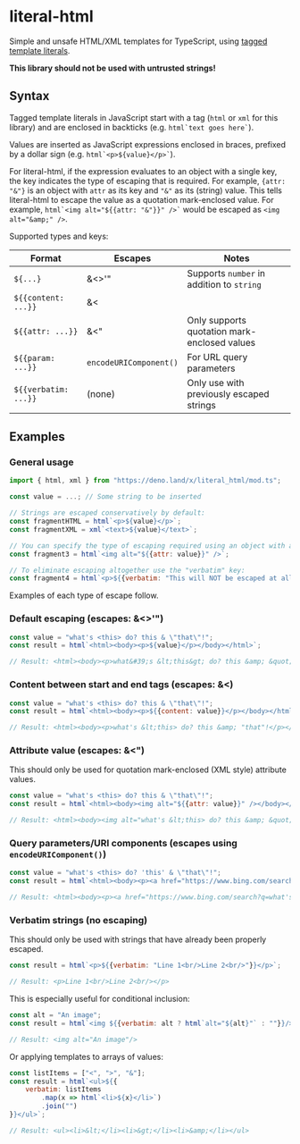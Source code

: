 # literal-html
Simple and unsafe HTML/XML templates for TypeScript, using [tagged template literals](https://developer.mozilla.org/en-US/docs/Web/JavaScript/Reference/Template_literals#tagged_templates).

**This library should not be used with untrusted strings!**

## Syntax
Tagged template literals in JavaScript start with a tag (`html` or `xml` for this library) and are enclosed in backticks (e.g. `` html`text goes here` ``).

Values are inserted as JavaScript expressions enclosed in braces, prefixed by a dollar sign (e.g. `` html`<p>${value}</p>` ``).

For literal-html, if the expression evaluates to an object with a single key, the key indicates the type of escaping that is required. For example, `{attr: "&"}` is an object with `attr` as its key and `"&"` as its (string) value. This tells literal-html to escape the value as a quotation mark-enclosed value. For example, `` html`<img alt="${{attr: "&"}}" />` `` would be escaped as `<img alt="&amp;" />`.

Supported types and keys:

| Format | Escapes | Notes |
|---|---|---|
| `${...}` | &<>'" | Supports `number` in addition to `string` |
| `${{content: ...}}` | &< | |
| `${{attr: ...}}` | &<" | Only supports quotation mark-enclosed values |
| `${{param: ...}}` | `encodeURIComponent()` | For URL query parameters |
| `${{verbatim: ...}}` | (none) | Only use with previously escaped strings |

## Examples
### General usage
```javascript
import { html, xml } from "https://deno.land/x/literal_html/mod.ts";

const value = ...; // Some string to be inserted

// Strings are escaped conservatively by default:
const fragmentHTML = html`<p>${value}</p>`;
const fragmentXML = xml`<text>${value}</text>`;

// You can specify the type of escaping required using an object with a single key, e.g. {attr: ...} for a quotation mark-enclosed attribute`:
const fragment3 = html`<img alt="${{attr: value}}" />`;

// To eliminate escaping altogether use the "verbatim" key:
const fragment4 = html`<p>${{verbatim: "This will NOT be escaped at all!"}}</p>`;
```

Examples of each type of escape follow.

### Default escaping (escapes: &<>'")
```javascript
const value = "what's <this> do? this & \"that\"!";
const result = html`<html><body><p>${value}</p></body></html>`;

// Result: <html><body><p>what&#39;s &lt;this&gt; do? this &amp; &quot;that&quot;!</p></body></html>
```

### Content between start and end tags (escapes: &<)
```javascript
const value = "what's <this> do? this & \"that\"!";
const result = html`<html><body><p>${{content: value}}</p></body></html>`;

// Result: <html><body><p>what's &lt;this> do? this &amp; "that"!</p></body></html>
```

### Attribute value (escapes: &<")
This should only be used for quotation mark-enclosed (XML style) attribute values.

```javascript
const value = "what's <this> do? this & \"that\"!";
const result = html`<html><body><img alt="${{attr: value}}" /></body></html>`;

// Result: <html><body><img alt="what's &lt;this> do? this &amp; &quot;that&quot;!" /></body></html>
```

### Query parameters/URI components (escapes using `encodeURIComponent()`)
```javascript
const value = "what's <this> do? 'this' & \"that\"!";
const result = html`<html><body><p><a href="https://www.bing.com/search?q=${{param: value}}">Link</a></p></body></html>`;

// Result: <html><body><p><a href="https://www.bing.com/search?q=what's%20%3Cthis%3E%20do%3F%20'this'%20%26%20%22that%22!">Link</a></p></body></html>
```

### Verbatim strings (no escaping)
This should only be used with strings that have already been properly escaped.

```javascript
const result = html`<p>${{verbatim: "Line 1<br/>Line 2<br/>"}}</p>`;

// Result: <p>Line 1<br/>Line 2<br/></p>
```

This is especially useful for conditional inclusion:

```javascript
const alt = "An image";
const result = html`<img ${{verbatim: alt ? html`alt="${alt}"` : ""}}/>`;

// Result: <img alt="An image"/>
```

Or applying templates to arrays of values:

```javascript
const listItems = ["<", ">", "&"];
const result = html`<ul>${{
    verbatim: listItems
        .map(x => html`<li>${x}</li>`)
        .join("")
}}</ul>`;

// Result: <ul><li>&lt;</li><li>&gt;</li><li>&amp;</li></ul>
```
